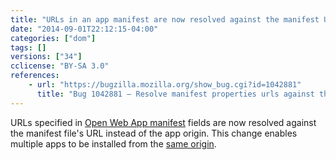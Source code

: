 ```yaml
---
title: "URLs in an app manifest are now resolved against the manifest URL instead of the origin"
date: "2014-09-01T22:12:15-04:00"
categories: ["dom"]
tags: []
versions: ["34"]
cclicense: "BY-SA 3.0"
references:
    - url: "https://bugzilla.mozilla.org/show_bug.cgi?id=1042881"
      title: "Bug 1042881 – Resolve manifest properties urls against the manifest url instead of the origin."
---
```

URLs specified in [Open Web App manifest](https://developer.mozilla.org/Apps/Build/Manifest) fields are now resolved against the manifest file's URL instead of the app origin. This change enables multiple apps to be installed from the [same origin](https://developer.mozilla.org/docs/Web/Security/Same-origin_policy).
